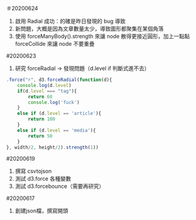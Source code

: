 ＃20200624
1. 啟用 Radial 成功：的確是昨日發現的 bug 導致
2. 新問題，大概是因為文章數量太少，導致圖形都聚集在某個角落
3. 使用 forceManyBody().strength 來讓 node 散得更接近圓形，加上一點點 forceCollide 來讓 node 不要重疊

#20200623
1. 研究 forceRadial -> 發現問題（d.level if 判斷式進不去）
```javascript
.force("r", d3.forceRadial(function(d){
    console.log(d.level)
    if(d.level === "tag"){
        return 60
        console.log('fuck')
    }
    else if (d.level == 'article'){
        return 100
    }
    else if (d.level == 'media'){
        return 50
    }
}, width/2, height/2).strength(1))
```

#20200619
1. 撰寫 csvtojson
2. 測試 d3.force 各種變數
3. 測試 d3.forcebounce（需要再研究）

#20200617 
1. 創建json檔，撰寫開頭